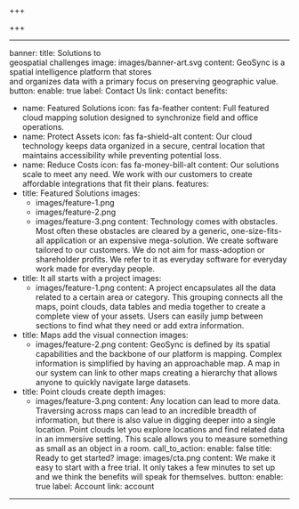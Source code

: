 +++

+++

***

banner:
title: Solutions to<br> geospatial challenges
image: images/banner-art.svg
content: GeoSync is a spatial intelligence platform that stores <br> and organizes
data with a primary focus on preserving geographic value.
button:
enable: true
label: Contact Us
link: contact
benefits:

* name: Featured Solutions
  icon: fas fa-feather
  content: Full featured cloud mapping solution designed to synchronize field and office operations.
* name: Protect Assets
  icon: fas fa-shield-alt
  content: Our cloud technology keeps data organized in a secure, central location
  that maintains accessibility while preventing potential loss.
* name: Reduce Costs
  icon: fas fa-money-bill-alt
  content: Our solutions scale to meet any need. We work with our customers to create
  affordable integrations that fit their plans.
  features:
* title: Featured Solutions
  images:
  * images/feature-1.png
  * images/feature-2.png
  * images/feature-3.png
    content: Technology comes with obstacles. Most often these obstacles are cleared
    by a generic, one-size-fits-all application or an expensive mega-solution. We
    create software tailored to our customers. We do not aim for mass-adoption or
    shareholder profits. We refer to it as everyday software for everyday work made
    for everyday people.
* title: It all starts with a project
  images:
  * images/feature-1.png
    content: A project encapsulates all the data related to a certain area or category.
    This grouping connects all the maps, point clouds, data tables and media together
    to create a complete view of your assets. Users can easily jump between sections
    to find what they need or add extra information.
* title: Maps add the visual connection
  images:
  * images/feature-2.png
    content: GeoSync is defined by its spatial capabilities and the backbone of our
    platform is mapping. Complex information is simplified by having an approachable
    map. A map in our system can link to other maps creating a hierarchy that allows
    anyone to quickly navigate large datasets.
* title: Point clouds create depth
  images:
  * images/feature-3.png
    content: Any location can lead to more data. Traversing across maps can lead to
    an incredible breadth of information, but there is also value in digging deeper
    into a single location. Point clouds let you explore locations and find related
    data in an immersive setting. This scale allows you to measure something as small
    as an object in a room.
    call\_to\_action:
    enable: false
    title: Ready to get started?
    image: images/cta.png
    content: We make it easy to start with a free trial. It only takes a few minutes
    to set up and we think the benefits will speak for themselves.
    button:
    enable: true
    label: Account
    link: account

***
